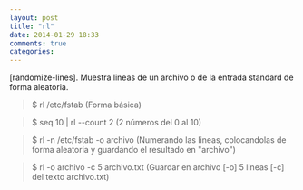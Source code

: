 ```yaml
---
layout: post
title: "rl"
date: 2014-01-29 18:33
comments: true
categories: 
---
```

[randomize-lines]. Muestra lineas de un archivo o de la entrada standard de forma aleatoria.

>$ rl /etc/fstab (Forma básica)

>$ seq 10 | rl --count 2 (2 números del 0 al 10)

>$ rl -n /etc/fstab -o archivo (Numerando las lineas, colocandolas de forma aleatoria y guardando el resultado en "archivo")

>$ rl -o archivo -c 5 archivo.txt (Guardar en archivo [-o] 5 lineas [-c] del texto archivo.txt)

